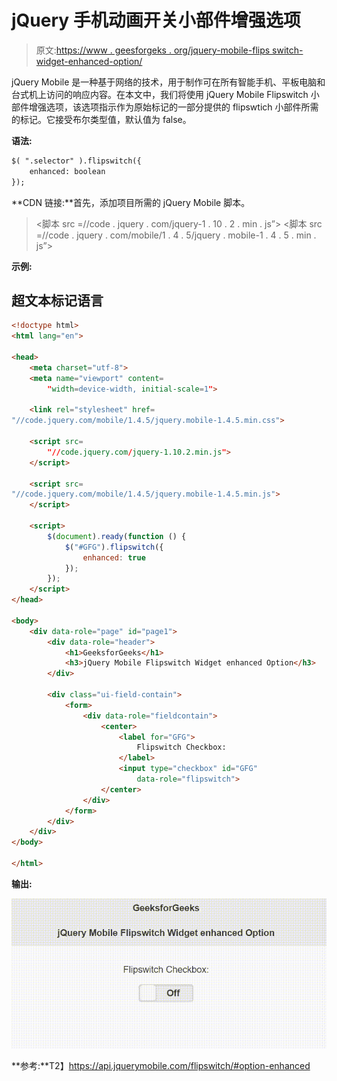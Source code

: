 # jQuery 手机动画开关小部件增强选项

> 原文:[https://www . geesforgeks . org/jquery-mobile-flips switch-widget-enhanced-option/](https://www.geeksforgeeks.org/jquery-mobile-flipswitch-widget-enhanced-option/)

jQuery Mobile 是一种基于网络的技术，用于制作可在所有智能手机、平板电脑和台式机上访问的响应内容。在本文中，我们将使用 jQuery Mobile Flipswitch 小部件增强选项，该选项指示作为原始标记的一部分提供的 flipswtich 小部件所需的标记。它接受布尔类型值，默认值为 false。

**语法:**

```html
$( ".selector" ).flipswitch({
    enhanced: boolean
});
```

**CDN 链接:**首先，添加项目所需的 jQuery Mobile 脚本。

> <link rel="”stylesheet”" href="”//code.jquery.com/mobile/1.4.5/jquery.mobile-1.4.5.min.css”">
> <脚本 src =//code . jquery . com/jquery-1 . 10 . 2 . min . js”></脚本>
> <脚本 src =//code . jquery . com/mobile/1 . 4 . 5/jquery . mobile-1 . 4 . 5 . min . js”></脚本>

**示例:**

## 超文本标记语言

```html
<!doctype html>
<html lang="en">

<head>
    <meta charset="utf-8">
    <meta name="viewport" content=
        "width=device-width, initial-scale=1">

    <link rel="stylesheet" href=
"//code.jquery.com/mobile/1.4.5/jquery.mobile-1.4.5.min.css">

    <script src=
        "//code.jquery.com/jquery-1.10.2.min.js">
    </script>

    <script src=
"//code.jquery.com/mobile/1.4.5/jquery.mobile-1.4.5.min.js">
    </script>

    <script>
        $(document).ready(function () {
            $("#GFG").flipswitch({
                enhanced: true
            });
        });
    </script>
</head>

<body>
    <div data-role="page" id="page1">
        <div data-role="header">
            <h1>GeeksforGeeks</h1>
            <h3>jQuery Mobile Flipswitch Widget enhanced Option</h3>
        </div>

        <div class="ui-field-contain">
            <form>
                <div data-role="fieldcontain">
                    <center>
                        <label for="GFG">
                            Flipswitch Checkbox:
                        </label>
                        <input type="checkbox" id="GFG" 
                            data-role="flipswitch">
                    </center>
                </div>
            </form>
        </div>
    </div>
</body>

</html>
```

**输出:**

![](img/9c578d3672b9a362abcc8cd431ca160a.png)

**参考:**T2】https://api.jquerymobile.com/flipswitch/#option-enhanced
